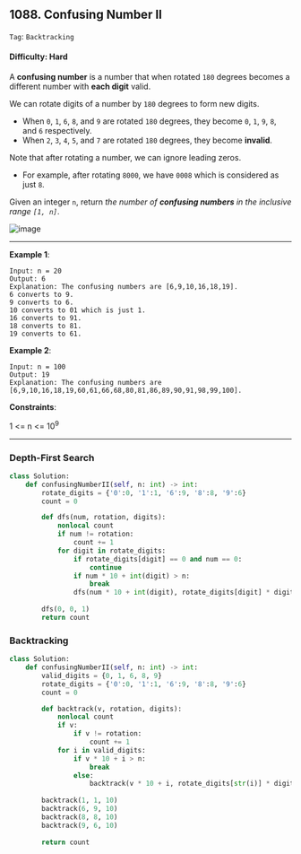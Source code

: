 ## 1088. Confusing Number II

```Tag```: ```Backtracking```

#### Difficulty: Hard

A __confusing number__ is a number that when rotated ```180``` degrees becomes a different number with __each digit__ valid.

We can rotate digits of a number by ```180``` degrees to form new digits.

- When ```0```, ```1```, ```6```, ```8```, and ```9``` are rotated ```180``` degrees, they become ```0```, ```1```, ```9```, ```8```, and ```6``` respectively.
- When ```2```, ```3```, ```4```, ```5```, and ```7``` are rotated ```180``` degrees, they become __invalid__.

Note that after rotating a number, we can ignore leading zeros.

- For example, after rotating ```8000```, we have ```0008``` which is considered as just ```8```.

Given an integer ```n```, return _the number of __confusing numbers__ in the inclusive range ```[1, n]```_.

![image](https://user-images.githubusercontent.com/35042430/214094976-1c9d6412-247a-4e8a-8abb-8c087ed4868e.png)

---

__Example 1__:
```
Input: n = 20
Output: 6
Explanation: The confusing numbers are [6,9,10,16,18,19].
6 converts to 9.
9 converts to 6.
10 converts to 01 which is just 1.
16 converts to 91.
18 converts to 81.
19 converts to 61.
```

__Example 2__:
```
Input: n = 100
Output: 19
Explanation: The confusing numbers are [6,9,10,16,18,19,60,61,66,68,80,81,86,89,90,91,98,99,100].
```

__Constraints__:

1 <= n <= 10<sup>9</sup>

---

### Depth-First Search

```Python
class Solution:
    def confusingNumberII(self, n: int) -> int:
        rotate_digits = {'0':0, '1':1, '6':9, '8':8, '9':6}
        count = 0

        def dfs(num, rotation, digits):        
            nonlocal count
            if num != rotation:
                count += 1
            for digit in rotate_digits:
                if rotate_digits[digit] == 0 and num == 0:
                    continue
                if num * 10 + int(digit) > n:
                    break
                dfs(num * 10 + int(digit), rotate_digits[digit] * digits + rotation, digits * 10)
        
        dfs(0, 0, 1)
        return count
```

### Backtracking

```Python
class Solution:
    def confusingNumberII(self, n: int) -> int:
        valid_digits = {0, 1, 6, 8, 9}
        rotate_digits = {'0':0, '1':1, '6':9, '8':8, '9':6}
        count = 0

        def backtrack(v, rotation, digits):
            nonlocal count
            if v:
                if v != rotation:
                    count += 1
            for i in valid_digits:
                if v * 10 + i > n:
                    break
                else:
                    backtrack(v * 10 + i, rotate_digits[str(i)] * digits + rotation, digits * 10)
        
        backtrack(1, 1, 10)
        backtrack(6, 9, 10)
        backtrack(8, 8, 10)
        backtrack(9, 6, 10)
    
        return count
```
